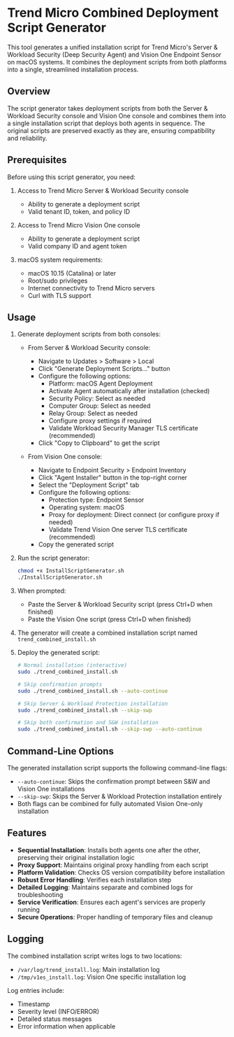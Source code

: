 # Trend Micro Combined Deployment Script Generator

This tool generates a unified installation script for Trend Micro's Server & Workload Security (Deep Security Agent) and Vision One Endpoint Sensor on macOS systems. It combines the deployment scripts from both platforms into a single, streamlined installation process.

## Overview

The script generator takes deployment scripts from both the Server & Workload Security console and Vision One console and combines them into a single installation script that deploys both agents in sequence. The original scripts are preserved exactly as they are, ensuring compatibility and reliability.

## Prerequisites

Before using this script generator, you need:

1. Access to Trend Micro Server & Workload Security console
   - Ability to generate a deployment script
   - Valid tenant ID, token, and policy ID

2. Access to Trend Micro Vision One console
   - Ability to generate a deployment script
   - Valid company ID and agent token

3. macOS system requirements:
   - macOS 10.15 (Catalina) or later
   - Root/sudo privileges
   - Internet connectivity to Trend Micro servers
   - Curl with TLS support

## Usage

1. Generate deployment scripts from both consoles:
   - From Server & Workload Security console:
     * Navigate to Updates > Software > Local
     * Click "Generate Deployment Scripts..." button
     * Configure the following options:
       - Platform: macOS Agent Deployment
       - Activate Agent automatically after installation (checked)
       - Security Policy: Select as needed
       - Computer Group: Select as needed
       - Relay Group: Select as needed
       - Configure proxy settings if required
       - Validate Workload Security Manager TLS certificate (recommended)
     * Click "Copy to Clipboard" to get the script
   
   - From Vision One console:
     * Navigate to Endpoint Security > Endpoint Inventory
     * Click "Agent Installer" button in the top-right corner
     * Select the "Deployment Script" tab
     * Configure the following options:
       - Protection type: Endpoint Sensor
       - Operating system: macOS
       - Proxy for deployment: Direct connect (or configure proxy if needed)
       - Validate Trend Vision One server TLS certificate (recommended)
     * Copy the generated script

2. Run the script generator:
   ```bash
   chmod +x InstallScriptGenerator.sh
   ./InstallScriptGenerator.sh
   ```

3. When prompted:
   - Paste the Server & Workload Security script (press Ctrl+D when finished)
   - Paste the Vision One script (press Ctrl+D when finished)

4. The generator will create a combined installation script named `trend_combined_install.sh`

5. Deploy the generated script:
   ```bash
   # Normal installation (interactive)
   sudo ./trend_combined_install.sh

   # Skip confirmation prompts
   sudo ./trend_combined_install.sh --auto-continue

   # Skip Server & Workload Protection installation
   sudo ./trend_combined_install.sh --skip-swp

   # Skip both confirmation and S&W installation
   sudo ./trend_combined_install.sh --skip-swp --auto-continue
   ```

## Command-Line Options

The generated installation script supports the following command-line flags:

- `--auto-continue`: Skips the confirmation prompt between S&W and Vision One installations
- `--skip-swp`: Skips the Server & Workload Protection installation entirely
- Both flags can be combined for fully automated Vision One-only installation

## Features

- **Sequential Installation**: Installs both agents one after the other, preserving their original installation logic
- **Proxy Support**: Maintains original proxy handling from each script
- **Platform Validation**: Checks OS version compatibility before installation
- **Robust Error Handling**: Verifies each installation step
- **Detailed Logging**: Maintains separate and combined logs for troubleshooting
- **Service Verification**: Ensures each agent's services are properly running
- **Secure Operations**: Proper handling of temporary files and cleanup

## Logging

The combined installation script writes logs to two locations:
- `/var/log/trend_install.log`: Main installation log
- `/tmp/v1es_install.log`: Vision One specific installation log

Log entries include:
- Timestamp
- Severity level (INFO/ERROR)
- Detailed status messages
- Error information when applicable
